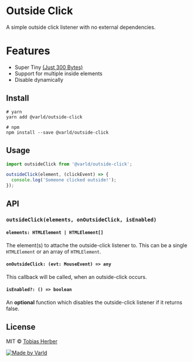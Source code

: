 # Outside Click

A simple outside click listener with no external dependencies.

# Features

- Super Tiny [(Just 300 Bytes)](https://bundlephobia.com/result?p=@varld/outside-click@0.1.1)
- Support for multiple inside elements
- Disable dynamically

## Install

```
# yarn
yarn add @varld/outside-click

# npm
npm install --save @varld/outside-click
```

## Usage

```typescript
import outsideClick from '@varld/outside-click';

outsideClick(element, (clickEvent) => {
  console.log('Someone clicked outside!');
});
```

## API

### `outsideClick(elements, onOutsideClick, isEnabled)`

#### `elements: HTMLElement | HTMLElement[]`

The element(s) to attache the outside-click listener to. This can be a single `HTMLElement` or an array of `HTMLElement`.

#### `onOutsideClick: (evt: MouseEvent) => any`

This callback will be called, when an outside-click occurs.

#### `isEnabled?: () => boolean`

An __optional__ function which disables the outside-click listener if it returns false.

## License

MIT © [Tobias Herber](https://github.com/herber)

[![Made by Varld](https://potato.varld.co/oss/badge.svg)](https://varld.co)

